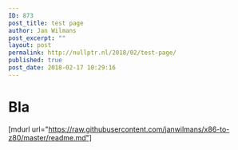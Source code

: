 ```yaml
---
ID: 873
post_title: test page
author: Jan Wilmans
post_excerpt: ""
layout: post
permalink: http://nullptr.nl/2018/02/test-page/
published: true
post_date: 2018-02-17 10:29:16
---
```

# Bla

[mdurl url="https://raw.githubusercontent.com/janwilmans/x86-to-z80/master/readme.md"]